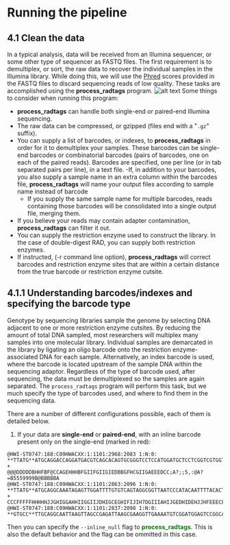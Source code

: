 <style>
.green-text {
  color: green;
  font-weight: bold;
}
</style>

# Running the pipeline

## 4.1 Clean the data
In a typical analysis, data will be received from an Illumina sequencer, or some other type of sequencer as FASTQ files. The first requirement is to demultiplex, or sort, the raw data to recover the individual samples in the Illumina library. While doing this, we will use the [Phred](https://en.wikipedia.org/wiki/Phred_quality_score) scores provided in the FASTQ files to discard sequencing reads of low quality. These tasks are accomplished using the **process_radtags** program.
![alt text](http://catchenlab.life.illinois.edu/stacks/manual/process_radtags.png "Process radtags 1")
Some things to consider when running this program: 
- **process_radtags** can handle both single-end or paired-end Illumina sequencing.
- The raw data can be compressed, or gzipped (files end with a "`.gz`" suffix).
- You can supply a list of barcodes, or indexes, to **process_radtags** in order for it to demultiplex your samples. These barcodes can be single-end barcodes or combinatorial barcodes (pairs of barcodes, one on each of the paired reads). Barcodes are specified, one per line (or in tab separated pairs per line), in a text file.
    -If, in addition to your barcodes, you also supply a sample name in an extra column within the barcodes file, **process_radtags** will name your output files according to sample name instead of barcode 
    - If you supply the same sample name for multiple barcodes, reads containing those barcodes will be consolidated into a single output file, merging them.
- If you believe your reads may contain adapter contamination, **process_radtags** can filter it out.
- You can supply the restriction enzyme used to construct the library. In the case of double-digest RAD, you can supply both restriction enzymes.
- If instructed, (-r command line option), **process_radtags** will correct barcodes and restriction enzyme sites that are within a certain distance from the true barcode or restriction enzyme cutsite.

## 4.1.1 Understanding barcodes/indexes and specifying the barcode type
 Genotype by sequencing libraries sample the genome by selecting DNA adjacent to one or more restriction enzyme cutsites. By reducing the amount of total DNA sampled, most researchers will multiplex many samples into one molecular library. Individual samples are demarcated in the library by ligating an oligo barcode onto the restriction enzyme-associated DNA for each sample. Alternatively, an index barcode is used, where the barcode is located upstream of the sample DNA within the sequencing adaptor. Regardless of the type of barcode used, after sequencing, the data must be demultiplexed so the samples are again separated. The `process_radtags` program will perform this task, but we much specify the type of barcodes used, and where to find them in the sequencing data.

There are a number of different configurations possible, each of them is detailed below. 
1. If your data are **single-end** or **paired-end**, with an inline barcode present only on the single-end (marked in red):

```
@HWI-ST0747:188:C09HWACXX:1:1101:2968:2083 1:N:0:
**TTATG**ATGCAGGACCAGGATGACGTCAGCACAGTGCGGGTCCTCCATGGATGCTCCTCGGTCGTGGTTGGGGGAGGAGGCA
+
@@@DDDDDBHHFBF@CCAGEHHHBFGIIFGIIGIEDBBGFHCGIIGAEEEDCC;A?;;5,:@A?=B5559999B@BBBBBA
@HWI-ST0747:188:C09HWACXX:1:1101:2863:2096 1:N:0:
**TTATG**ATGCAGGCAAATAGAGTTGGATTTTGTGTCAGTAGGCGGTTAATCCCATACAATTTTACACTTTATTCAAGGTGGA
+
CCCFFFFFHHHHHJJGHIGGAHHIIGGIIJDHIGCEGHIFIJIH7DGIIIAHIJGEDHIDEHJJHFEEECEFEFFDECDDD
@HWI-ST0747:188:C09HWACXX:1:1101:2837:2098 1:N:0:
**GTGCC**TTGCAGGCAATTAAGTTAGCCGAGATTAAGCGAAGGTTGAAAATGTCGGATGGAGTCCGGCAGCAGCGAATGTAAA

```
Then you can specify the `--inline_null` flag to **<span class="green-text">process_radtags</span>**. This is also the default behavior and the flag can be ommitted in this case. 
